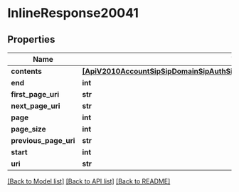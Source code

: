 # InlineResponse20041

## Properties
Name | Type | Description | Notes
------------ | ------------- | ------------- | -------------
**contents** | [**[ApiV2010AccountSipSipDomainSipAuthSipAuthCallsSipAuthCallsCredentialListMapping]**](ApiV2010AccountSipSipDomainSipAuthSipAuthCallsSipAuthCallsCredentialListMapping.md) |  | [optional] 
**end** | **int** |  | [optional] 
**first_page_uri** | **str** |  | [optional] 
**next_page_uri** | **str** |  | [optional] 
**page** | **int** |  | [optional] 
**page_size** | **int** |  | [optional] 
**previous_page_uri** | **str** |  | [optional] 
**start** | **int** |  | [optional] 
**uri** | **str** |  | [optional] 

[[Back to Model list]](../README.md#documentation-for-models) [[Back to API list]](../README.md#documentation-for-api-endpoints) [[Back to README]](../README.md)


